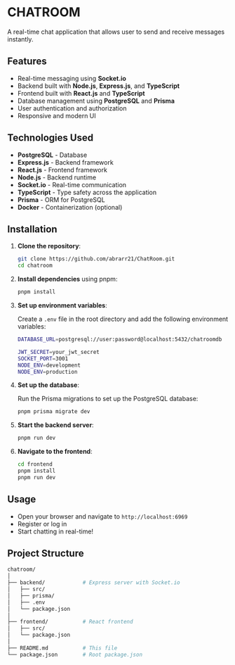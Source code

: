 # CHATROOM

A real-time chat application that allows user to send and receive messages instantly.

## Features

- Real-time messaging using **Socket.io**
- Backend built with **Node.js**, **Express.js**, and **TypeScript**
- Frontend built with **React.js** and **TypeScript**
- Database management using **PostgreSQL** and **Prisma**
- User authentication and authorization
- Responsive and modern UI

## Technologies Used

- **PostgreSQL** - Database
- **Express.js** - Backend framework
- **React.js** - Frontend framework
- **Node.js** - Backend runtime
- **Socket.io** - Real-time communication
- **TypeScript** - Type safety across the application
- **Prisma** - ORM for PostgreSQL
- **Docker** - Containerization (optional)

## Installation

1. **Clone the repository**:

   ```bash
   git clone https://github.com/abrarr21/ChatRoom.git
   cd chatroom
   ```

2. **Install dependencies** using pnpm:

   ```bash
   pnpm install
   ```

3. **Set up environment variables**:

   Create a `.env` file in the root directory and add the following environment variables:

   ```bash
   DATABASE_URL=postgresql://user:password@localhost:5432/chatroomdb

   JWT_SECRET=your_jwt_secret
   SOCKET_PORT=3001
   NODE_ENV=development
   NODE_ENV=production
   ```

4. **Set up the database**:

   Run the Prisma migrations to set up the PostgreSQL database:

   ```bash
   pnpm prisma migrate dev
   ```

5. **Start the backend server**:

   ```bash
   pnpm run dev
   ```

6. **Navigate to the frontend**:

   ```bash
   cd frontend
   pnpm install
   pnpm run dev
   ```

## Usage

- Open your browser and navigate to `http://localhost:6969`
- Register or log in
- Start chatting in real-time!

## Project Structure

```bash
chatroom/
│
├── backend/            # Express server with Socket.io
│   ├── src/
│   ├── prisma/
│   ├── .env
│   └── package.json
│
├── frontend/           # React frontend
│   ├── src/
│   └── package.json
│
├── README.md           # This file
└── package.json        # Root package.json





```
